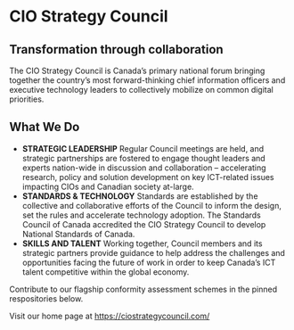 # CIO Strategy Council
## Transformation through collaboration

The CIO Strategy Council is Canada’s primary national forum bringing together the country’s most forward-thinking chief information officers and executive technology leaders to collectively mobilize on common digital priorities. 

## What We Do

* **STRATEGIC LEADERSHIP** Regular Council meetings are held, and strategic partnerships are fostered to engage thought leaders and experts nation-wide in discussion and collaboration – accelerating research, policy and solution development on key ICT-related issues impacting CIOs and Canadian society at-large.
* **STANDARDS & TECHNOLOGY** Standards are established by the collective and collaborative efforts of the Council to inform the design, set the rules and accelerate technology  adoption. The Standards Council of Canada accredited the CIO Strategy Council to develop National Standards of Canada.
*  **SKILLS AND TALENT** Working together, Council members and its strategic partners provide guidance to help address the challenges and opportunities facing the future of work in order to keep Canada’s ICT talent competitive within the global economy.

Contribute to our flagship conformity assessment schemes in the pinned respositories below.

Visit our home page at <https://ciostrategycouncil.com/>

